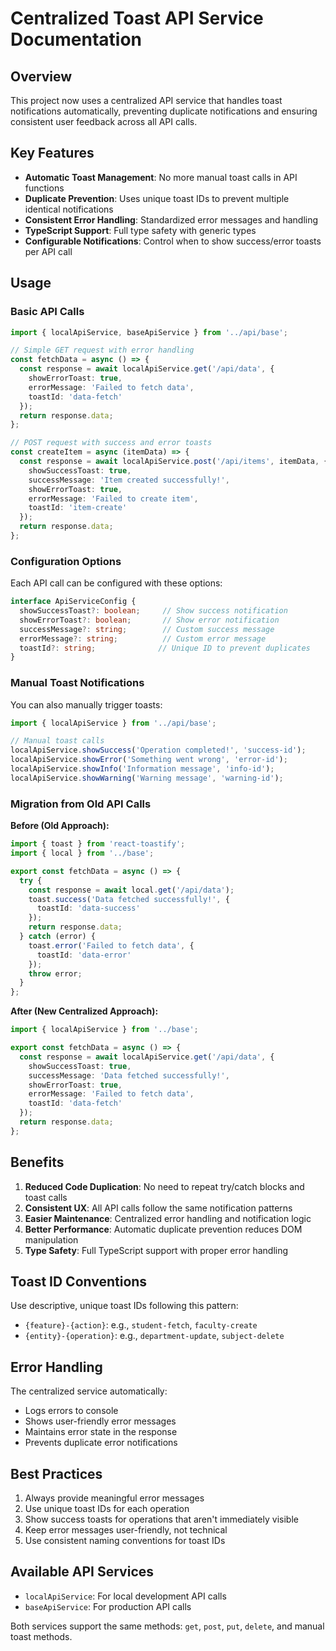 # Centralized Toast API Service Documentation

## Overview

This project now uses a centralized API service that handles toast notifications automatically, preventing duplicate notifications and ensuring consistent user feedback across all API calls.

## Key Features

- **Automatic Toast Management**: No more manual toast calls in API functions
- **Duplicate Prevention**: Uses unique toast IDs to prevent multiple identical notifications
- **Consistent Error Handling**: Standardized error messages and handling
- **TypeScript Support**: Full type safety with generic types
- **Configurable Notifications**: Control when to show success/error toasts per API call

## Usage

### Basic API Calls

```typescript
import { localApiService, baseApiService } from '../api/base';

// Simple GET request with error handling
const fetchData = async () => {
  const response = await localApiService.get('/api/data', {
    showErrorToast: true,
    errorMessage: 'Failed to fetch data',
    toastId: 'data-fetch'
  });
  return response.data;
};

// POST request with success and error toasts
const createItem = async (itemData) => {
  const response = await localApiService.post('/api/items', itemData, {
    showSuccessToast: true,
    successMessage: 'Item created successfully!',
    showErrorToast: true,
    errorMessage: 'Failed to create item',
    toastId: 'item-create'
  });
  return response.data;
};
```

### Configuration Options

Each API call can be configured with these options:

```typescript
interface ApiServiceConfig {
  showSuccessToast?: boolean;     // Show success notification
  showErrorToast?: boolean;       // Show error notification  
  successMessage?: string;        // Custom success message
  errorMessage?: string;          // Custom error message
  toastId?: string;              // Unique ID to prevent duplicates
}
```

### Manual Toast Notifications

You can also manually trigger toasts:

```typescript
import { localApiService } from '../api/base';

// Manual toast calls
localApiService.showSuccess('Operation completed!', 'success-id');
localApiService.showError('Something went wrong', 'error-id');
localApiService.showInfo('Information message', 'info-id');
localApiService.showWarning('Warning message', 'warning-id');
```

### Migration from Old API Calls

**Before (Old Approach):**
```typescript
import { toast } from 'react-toastify';
import { local } from '../base';

export const fetchData = async () => {
  try {
    const response = await local.get('/api/data');
    toast.success('Data fetched successfully!', {
      toastId: 'data-success'
    });
    return response.data;
  } catch (error) {
    toast.error('Failed to fetch data', {
      toastId: 'data-error'
    });
    throw error;
  }
};
```

**After (New Centralized Approach):**
```typescript
import { localApiService } from '../base';

export const fetchData = async () => {
  const response = await localApiService.get('/api/data', {
    showSuccessToast: true,
    successMessage: 'Data fetched successfully!',
    showErrorToast: true,
    errorMessage: 'Failed to fetch data',
    toastId: 'data-fetch'
  });
  return response.data;
};
```

## Benefits

1. **Reduced Code Duplication**: No need to repeat try/catch blocks and toast calls
2. **Consistent UX**: All API calls follow the same notification patterns
3. **Easier Maintenance**: Centralized error handling and notification logic
4. **Better Performance**: Automatic duplicate prevention reduces DOM manipulation
5. **Type Safety**: Full TypeScript support with proper error handling

## Toast ID Conventions

Use descriptive, unique toast IDs following this pattern:
- `{feature}-{action}`: e.g., `student-fetch`, `faculty-create`
- `{entity}-{operation}`: e.g., `department-update`, `subject-delete`

## Error Handling

The centralized service automatically:
- Logs errors to console
- Shows user-friendly error messages
- Maintains error state in the response
- Prevents duplicate error notifications

## Best Practices

1. Always provide meaningful error messages
2. Use unique toast IDs for each operation
3. Show success toasts for operations that aren't immediately visible
4. Keep error messages user-friendly, not technical
5. Use consistent naming conventions for toast IDs

## Available API Services

- `localApiService`: For local development API calls
- `baseApiService`: For production API calls

Both services support the same methods: `get`, `post`, `put`, `delete`, and manual toast methods.
